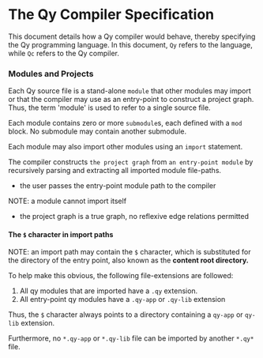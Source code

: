 # The Qy Compiler Specification

This document details how a Qy compiler would behave, thereby specifying the Qy programming language.
In this document, `Qy` refers to the language, while `Qc` refers to the Qy compiler.


### Modules and Projects

Each Qy source file is a stand-alone `module` that other modules may import or that the compiler may use as an 
entry-point to construct a project graph.
Thus, the term 'module' is used to refer to a single source file.

Each module contains zero or more `submodule`s, each defined with a `mod` block.
No submodule may contain another submodule.

Each module may also import other modules using an `import` statement.

The compiler constructs `the project graph` from `an entry-point module` by recursively parsing and extracting all 
imported module file-paths.
- the user passes the entry-point module path to the compiler

NOTE: a module cannot import itself
- the project graph is a true graph, no reflexive edge relations permitted

#### The `$` character in import paths

NOTE: an import path may contain the `$` character, which is substituted for the directory of the entry point,
also known as the **content root directory.**

To help make this obvious, the following file-extensions are followed:
1. All qy modules that are imported have a `.qy` extension.
2. All entry-point qy modules have a `.qy-app` or `.qy-lib` extension

Thus, the `$` character always points to a directory containing a `qy-app` or `qy-lib` extension.

Furthermore, no `*.qy-app` or `*.qy-lib` file can be imported by another `*.qy*` file.
